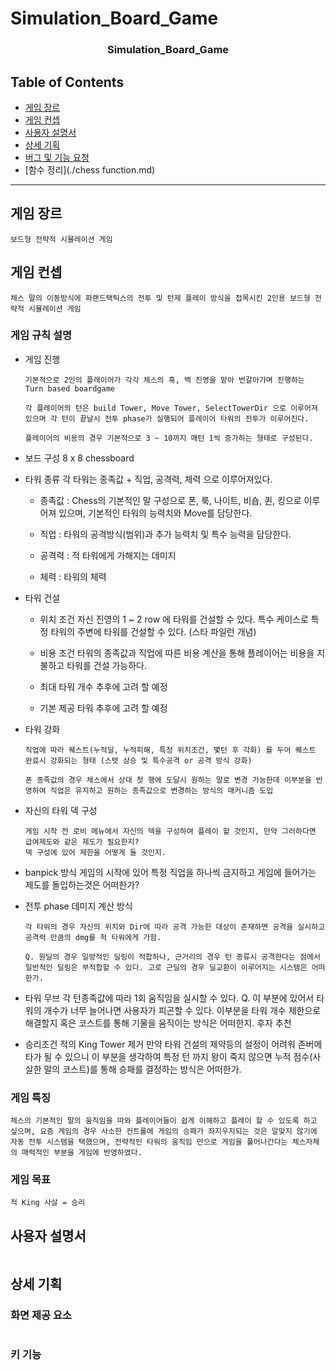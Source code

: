 # Simulation_Board_Game

<h3 align="center">Simulation_Board_Game</h3>

## Table of Contents

- [게임 장르](#게임-장르)
- [게임 컨셉](#게임-컨셉)
- [사용자 설명서](#게임-규칙-설명)
- [상세 기획](#상세-기획)
- [버그 및 기능 요청](#버그-및-기능-요청)
- [함수 정리](./chess function.md)
* * *

## 게임 장르
```
보드형 전략적 시뮬레이션 게임
```
## 게임 컨셉
```
체스 말의 이동방식에 파랜드택틱스의 전투 및 턴제 플레이 방식을 접목시킨 2인용 보드형 전략적 시뮬레이션 게임
```
### 게임 규칙 설명
- 게임 진행
  ```
  기본적으로 2인의 플레이어가 각각 체스의 흑, 백 진영을 맡아 번갈아가며 진행하는 Turn based boardgame
  
  각 플레이어의 턴은 build Tower, Move Tower, SelectTowerDir 으로 이루어져 있으며 각 턴이 끝날시 전투 phase가 실행되어 플레이어 타워의 전투가 이루어진다.
  
  플레이어의 비용의 경우 기본적으로 3 ~ 10까지 매턴 1씩 증가하는 형태로 구성된다.
  
  ```
- 보드 구성
  8 x 8 chessboard
 
- 타워 종류
  각 타워는 종족값 + 직업, 공격력, 체력 으로 이루어져있다.
  
  - 종족값 : Chess의 기본적인 말 구성으로 폰, 룩, 나이트, 비숍, 퀸, 킹으로 이루어져 있으며, 기본적인 타워의 능력치와 Move를 담당한다.
  
  - 직업 : 타워의 공격방식(범위)과 추가 능력치 및 특수 능력을 담당한다.
  
  - 공격력 : 적 타워에게 가해지는 데미지
  
  - 체력 : 타워의 체력 
  
- 타워 건설
  - 위치 조건
    자신 진영의 1 ~ 2 row 에 타워를 건설할 수 있다. 특수 케이스로 특정 타워의 주변에 타워를 건설할 수 있다. (스타 파일런 개념)
  
  - 비용 조건
    타워의 종족값과 직업에 따른 비용 계산을 통해 플레이어는 비용을 지불하고 타워를 건설 가능하다.
  
  - 최대 타워 개수 
    추후에 고려 할 예정
   
   - 기본 제공 타워
    추후에 고려 할 예정

- 타워 강화
  ```
  직업에 따라 퀘스트(누적딜, 누적피해, 특정 위치조건, 몇턴 후 각화) 를 두어 퀘스트 완료시 강화되는 형태 (스텟 상승 및 특수공격 or 공격 방식 강화)
  
  폰 종족값의 경우 체스에서 상대 첫 행에 도달시 원하는 말로 변경 가능한데 이부분을 반영하여 직업은 유지하고 원하는 종족값으로 변경하는 방식의 매커니즘 도입
  ```
    
- 자신의 타워 덱 구성
  ```
  게임 시작 전 로비 메뉴에서 자신의 덱을 구성하여 플레이 할 것인지, 만약 그러하다면 급여제도와 같은 제도가 필요한지?
  덱 구성에 있어 제한을 어떻게 둘 것인지.
  ```
- banpick 방식
  게임의 시작에 있어 특정 직업을 하나씩 금지하고 게임에 들어가는 제도를 돌입하는것은 어떠한가?
  
- 전투 phase 데미지 계산 방식
  ```
  각 타워의 경우 자신의 위치와 Dir에 따라 공격 가능한 대상이 존재하면 공격을 실시하고 공격력 만큼의 dmg를 적 타워에게 가함.
  
  Q. 원딜의 경우 일방적인 딜링이 적합하나, 근거리의 경우 턴 종류시 공격한다는 점에서 일반적인 딜링은 부적합할 수 있다. 고로 근딜의 경우 딜교환이 이루어지는 시스템은 어떠한가.
  ```
- 타워 무브
  각 턴종족값에 따라 1회 움직임을 실시할 수 있다.
  Q. 이 부분에 있어서 타워의 개수가 너무 늘어나면 사용자가 피곤할 수 있다. 이부분을 타워 개수 제한으로 해결할지 혹은 코스트를 통해 기물을 움직이는 방식은 어떠한지. 후자 추천

- 승리조건
  적의 King Tower 제거
  만약 타워 건설의 제약등의 설정이 어려워 존버메타가 될 수 있으니 이 부분을 생각하여 특정 턴 까지 왕이 죽지 않으면 누적 점수(사살한 말의 코스트)를 통해 승패를 결정하는 방식은 어떠한가.
  
### 게임 특징
```
체스의 기본적인 말의 움직임을 따와 플레이어들이 쉽게 이해하고 플레이 할 수 있도록 하고 싶으며, 요즘 게임의 경우 사소한 컨트롤에 게임의 승패가 좌지우지되는 것은 알맞지 않기에
자동 전투 시스템을 택했으며, 전략적인 타워의 움직임 만으로 게임을 풀어나간다는 체스자체의 매력적인 부분을 게임에 반영하였다.
```

### 게임 목표
```
적 King 사살 = 승리
```


## 사용자 설명서
```

```

<!-- ## 게임 화면

### 시작 화면

### 튜토리얼 화면

### 플레이 화면
 -->

## 상세 기획
 

### 화면 제공 요소
```

```

### 키 기능
```

```


